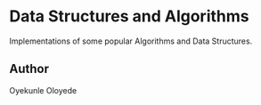 # Data Structures and Algorithms

Implementations of some popular Algorithms and Data Structures.

## Author

Oyekunle Oloyede
